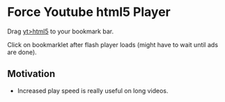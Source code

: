 # Force Youtube html5 Player

Drag <a href="javascript:(function()%20{var%20yt_id%20=%20yt.getConfig('DISTILLER_VIDEO_ID');var%20player_api%20=%20document.getElementById('player-api');var%20iframe%20=%20document.createElement('iframe');iframe.width%20=%20854;iframe.height%20=%20510;iframe.src%20=%20'http://www.youtube.com/embed/'%20+%20yt_id%20+%20'?html5=1&fs=1';iframe.setAttribute('allowFullScreen',%20'');iframe.setAttribute('webkitallowfullscreen',%20'');iframe.setAttribute('mozallowfullscreen',%20'');player_api.removeChild(player_api.childNodes[0]);player_api.appendChild(iframe);})()">yt>html5</a> to your bookmark bar.

Click on bookmarklet after flash player loads (might have to wait until ads are done).

## Motivation

* Increased play speed is really useful on long videos. 
